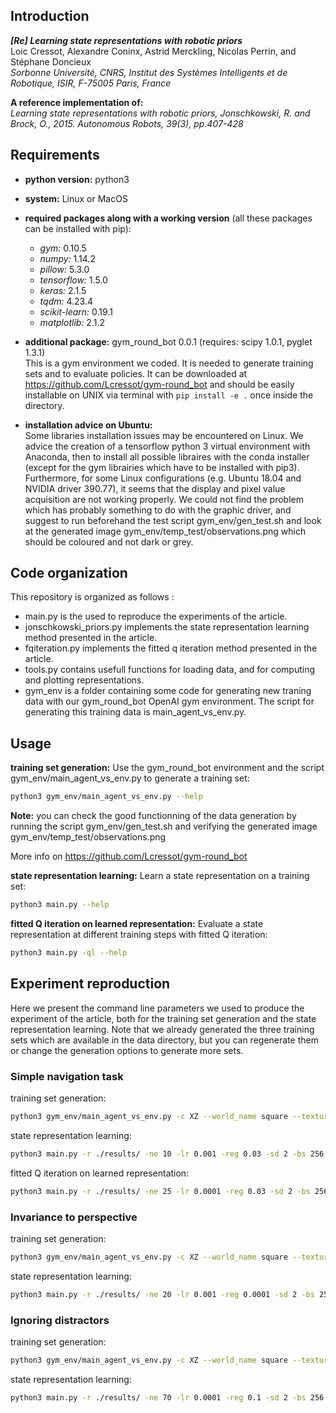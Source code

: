 ## Introduction

***[Re] Learning state representations with robotic priors***  
Loic Cressot, Alexandre Coninx, Astrid Merckling, Nicolas Perrin, and Stéphane Doncieux  
*Sorbonne Université, CNRS, Institut des Systèmes Intelligents et de Robotique, ISIR, F-75005 Paris, France*  
  
**A reference implementation of:**  
*Learning state representations with robotic priors, Jonschkowski, R. and Brock, O., 2015. Autonomous Robots, 39(3), pp.407-428*


## Requirements

+ **python version:** python3

+ **system:** Linux or MacOS

+ **required packages along with a working version** 
(all these packages can be installed with pip):
	+ *gym:* 0.10.5
	+ *numpy:* 1.14.2
	+ *pillow:* 5.3.0
	+ *tensorflow:* 1.5.0
	+ *keras:* 2.1.5
	+ *tqdm:* 4.23.4
	+ *scikit-learn:* 0.19.1
	+ *matplotlib:* 2.1.2

+ **additional package:**
gym_round_bot 0.0.1 (requires: scipy 1.0.1,  pyglet 1.3.1)  
This is a gym environment we coded. It is needed to generate training sets and to evaluate policies.
It can be downloaded at https://github.com/Lcressot/gym-round_bot and should be easily installable on UNIX via terminal with ```pip install -e .``` once inside the directory.

+ **installation advice on Ubuntu:**  
Some libraries installation issues may be encountered on Linux. We advice the creation of a tensorflow python 3 virtual environment with Anaconda, then to install all possible libraires with the conda installer (except for the gym librairies which have to be installed with pip3).  
Furthermore, for some Linux configurations (e.g. Ubuntu 18.04 and NVIDIA driver 390.77), it seems that the display and pixel value acquisition are not working properly. We could not find the problem which has probably something to do with the graphic driver, and suggest to run beforehand the test script gym_env/gen_test.sh and look at the generated image gym_env/temp_test/observations.png which should be coloured and not dark or grey.

## Code organization

This repository is organized as follows :
+ main.py is the used to reproduce the experiments of the article.
+ jonschkowski_priors.py implements the state representation learning method presented in the article.
+ fqiteration.py implements the fitted q iteration method presented in the article.
+ tools.py contains usefull functions for loading data, and for computing and plotting representations.
+ gym_env is a folder containing some code for generating new traning data with our gym_round_bot OpenAI gym environment. The script for generating this training data is main_agent_vs_env.py.

## Usage

**training set generation:**
Use the gym_round_bot environment and the script gym_env/main_agent_vs_env.py to generate a training set:
```Bash
python3 gym_env/main_agent_vs_env.py --help
```
**Note:** you can check the good functionning of the data generation by running the script gym_env/gen_test.sh and verifying the generated image gym_env/temp_test/observations.png

More info on https://github.com/Lcressot/gym-round_bot

**state representation learning:**
Learn a state representation on a training set:
```Bash
python3 main.py --help
```

**fitted Q iteration on learned representation:**
Evaluate a state representation at different training steps with fitted Q iteration:
```Bash
python3 main.py -ql --help
```

## Experiment reproduction

Here we present the command line parameters we used to produce the experiment of the article, both for the training set generation and the state representation learning. Note that we already generated the three training sets which are available in the data directory, but you can regenerate them or change the generation options to generate more sets.

### Simple navigation task 

training set generation:
```Bash
python3 gym_env/main_agent_vs_env.py -c XZ --world_name square --texture colours -xzt 2 2 1 -ms 50 -f 150 -nr 0.1 -obs 16 16 -ml -75 75 -nep 100 -rt ../data/ --world_size 45 45 --speed 3 --name simple
```

state representation learning:
```Bash
python3 main.py -r ./results/ -ne 10 -lr 0.001 -reg 0.03 -sd 2 -bs 256 -dis -trd ../data/simple_XZ_2x2x1_16x16_50x100_s3_f150_square_ws45x45_colours_noise0.10_ml2.npz 
```

fitted Q iteration on learned representation:
```Bash
python3 main.py -r ./results/ -ne 25 -lr 0.0001 -reg 0.03 -sd 2 -bs 256 -trd ../data/simple_XZ_2x2x1_16x16_50x100_s3_f150_square_ws45x45_colours_noise0.10_ml2.npz -ql
```


### Invariance to perspective

training set generation:
```Bash
python3 gym_env/main_agent_vs_env.py -c XZ --world_name square --texture colours -xzt 2 2 1 -ms 50 -f 150 -nr 0.1 -obs 16 16 -nep 100 -rt ../data/ --world_size 45 45 --speed 3 -agp -rd 6 --name topdown
```

state representation learning:
```Bash
python3 main.py -r ./results/ -ne 20 -lr 0.001 -reg 0.0001 -sd 2 -bs 256 -dis -trd ../data/topdown_XZ_2x2x1_16x16_50x100_s3_f65_square_ws45x45_gp-True_colours_noise0.10.npz 
```


### Ignoring distractors

training set generation:
```Bash
python3 gym_env/main_agent_vs_env.py -c XZ --world_name square --texture colours -xzt 2 2 1 -ms 50 -f 150 -nr 0.1 -obs 16 16 -ml -75 75 -nep 100 -rt ../data/ --world_size 45 45 --speed 3 --distractors --name distractors
```

state representation learning:
```Bash
python3 main.py -r ./results/ -ne 70 -lr 0.0001 -reg 0.1 -sd 2 -bs 256 -dis -trd ../data/distractors_XZ_2x2x1_16x16_50x100_s3_f150_square_ws45x45_colours_noise0.10_ml2_dis.npz
```
